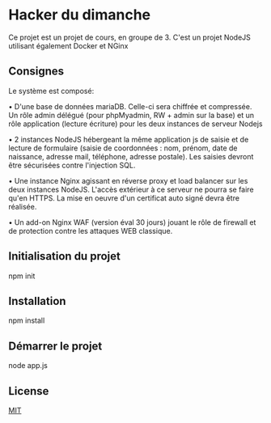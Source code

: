 # Hacker du dimanche

Ce projet est un projet de cours, en groupe de 3. C'est un projet NodeJS utilisant également Docker et NGinx

## Consignes

Le	système	est	composé:

• D'une	base de	données	mariaDB. Celle-ci sera chiffrée	et compressée. Un rôle admin délégué (pour		phpMyadmin, RW + admin sur la base) et un rôle application (lecture	écriture) pour les deux	instances	de	serveur	Nodejs

• 2	instances NodeJS hébergeant	la	même application js	de saisie et de	lecture	de formulaire (saisie	de	coordonnées	:	nom,	prénom,	date de	naissance,	adresse	mail, téléphone, adresse postale).
Les	saisies	devront	être sécurisées	contre l'injection	SQL.

• Une instance Nginx agissant en réverse proxy et load balancer	sur	les	deux instances	NodeJS.	L'accès	extérieur à	ce serveur ne pourra se	faire qu'en	HTTPS. La mise en oeuvre d'un certificat auto signé devra être réalisée.

• Un add-on	Nginx WAF (version éval	30 jours) jouant le	rôle de	firewall et	de protection contre les	attaques WEB classique.


## Initialisation du projet 

npm init


## Installation 

npm install


## Démarrer le projet

node app.js


## License
[MIT](https://choosealicense.com/licenses/mit/)